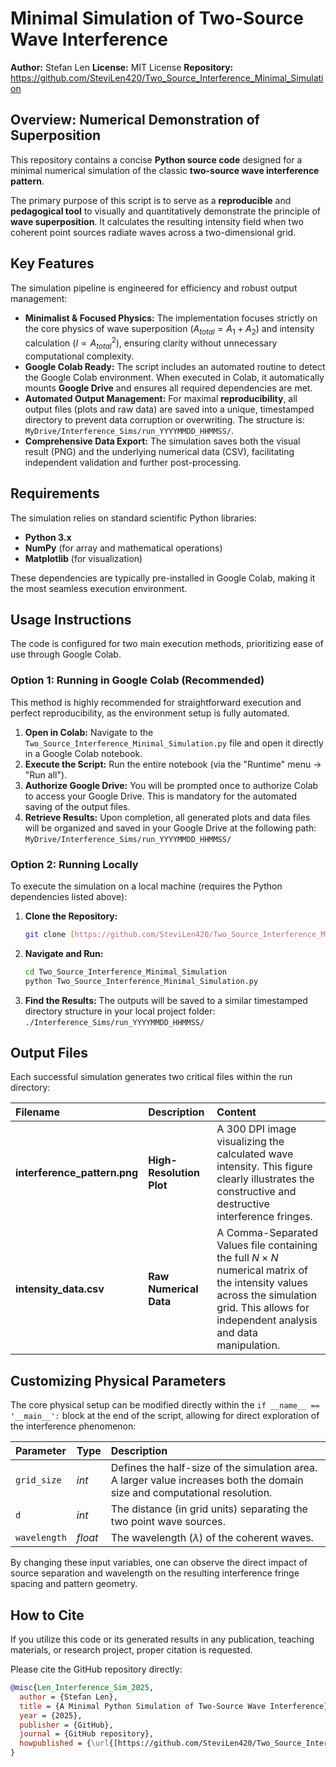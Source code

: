 # Minimal Simulation of Two-Source Wave Interference

**Author:** Stefan Len
**License:** MIT License
**Repository:** https://github.com/SteviLen420/Two_Source_Interference_Minimal_Simulation

## Overview: Numerical Demonstration of Superposition

This repository contains a concise **Python source code** designed for a minimal numerical simulation of the classic **two-source wave interference pattern**.

The primary purpose of this script is to serve as a **reproducible** and **pedagogical tool** to visually and quantitatively demonstrate the principle of **wave superposition**. It calculates the resulting intensity field when two coherent point sources radiate waves across a two-dimensional grid.

## Key Features

The simulation pipeline is engineered for efficiency and robust output management:

* **Minimalist & Focused Physics:** The implementation focuses strictly on the core physics of wave superposition ($A_{total} = A_1 + A_2$) and intensity calculation ($I \propto A_{total}^2$), ensuring clarity without unnecessary computational complexity.
* **Google Colab Ready:** The script includes an automated routine to detect the Google Colab environment. When executed in Colab, it automatically mounts **Google Drive** and ensures all required dependencies are met.
* **Automated Output Management:** For maximal **reproducibility**, all output files (plots and raw data) are saved into a unique, timestamped directory to prevent data corruption or overwriting. The structure is: `MyDrive/Interference_Sims/run_YYYYMMDD_HHMMSS/`.
* **Comprehensive Data Export:** The simulation saves both the visual result (PNG) and the underlying numerical data (CSV), facilitating independent validation and further post-processing.

## Requirements

The simulation relies on standard scientific Python libraries:

* **Python 3.x**
* **NumPy** (for array and mathematical operations)
* **Matplotlib** (for visualization)

These dependencies are typically pre-installed in Google Colab, making it the most seamless execution environment.

## Usage Instructions

The code is configured for two main execution methods, prioritizing ease of use through Google Colab.

### **Option 1: Running in Google Colab (Recommended)**

This method is highly recommended for straightforward execution and perfect reproducibility, as the environment setup is fully automated.

1.  **Open in Colab:** Navigate to the `Two_Source_Interference_Minimal_Simulation.py` file and open it directly in a Google Colab notebook.
2.  **Execute the Script:** Run the entire notebook (via the "Runtime" menu $\to$ "Run all").
3.  **Authorize Google Drive:** You will be prompted once to authorize Colab to access your Google Drive. This is mandatory for the automated saving of the output files.
4.  **Retrieve Results:** Upon completion, all generated plots and data files will be organized and saved in your Google Drive at the following path:
    `MyDrive/Interference_Sims/run_YYYYMMDD_HHMMSS/`

### **Option 2: Running Locally**

To execute the simulation on a local machine (requires the Python dependencies listed above):

1.  **Clone the Repository:**
    ```bash
    git clone [https://github.com/SteviLen420/Two_Source_Interference_Minimal_Simulation.git](https://github.com/SteviLen420/Two_Source_Interference_Minimal_Simulation.git)
    ```
2.  **Navigate and Run:**
    ```bash
    cd Two_Source_Interference_Minimal_Simulation
    python Two_Source_Interference_Minimal_Simulation.py
    ```
3.  **Find the Results:** The outputs will be saved to a similar timestamped directory structure in your local project folder: `./Interference_Sims/run_YYYYMMDD_HHMMSS/`

## Output Files

Each successful simulation generates two critical files within the run directory:

| Filename | Description | Content |
| :--- | :--- | :--- |
| **interference\_pattern.png** | **High-Resolution Plot** | A $300 \text{ DPI}$ image visualizing the calculated wave intensity. This figure clearly illustrates the constructive and destructive interference fringes. |
| **intensity\_data.csv** | **Raw Numerical Data** | A Comma-Separated Values file containing the full $N \times N$ numerical matrix of the intensity values across the simulation grid. This allows for independent analysis and data manipulation. |

## Customizing Physical Parameters

The core physical setup can be modified directly within the `if __name__ == '__main__':` block at the end of the script, allowing for direct exploration of the interference phenomenon:

| Parameter | Type | Description |
| :--- | :--- | :--- |
| `grid_size` | *int* | Defines the half-size of the simulation area. A larger value increases both the domain size and computational resolution. |
| `d` | *int* | The distance (in grid units) separating the two point wave sources. |
| `wavelength` | *float* | The wavelength ($\lambda$) of the coherent waves. |

By changing these input variables, one can observe the direct impact of source separation and wavelength on the resulting interference fringe spacing and pattern geometry.

## How to Cite

If you utilize this code or its generated results in any publication, teaching materials, or research project, proper citation is requested.

Please cite the GitHub repository directly:

```bibtex
@misc{Len_Interference_Sim_2025,
  author = {Stefan Len},
  title = {A Minimal Python Simulation of Two-Source Wave Interference},
  year = {2025},
  publisher = {GitHub},
  journal = {GitHub repository},
  howpublished = {\url{[https://github.com/SteviLen420/Two_Source_Interference_Minimal_Simulation](https://github.com/SteviLen420/Two_Source_Interference_Minimal_Simulation)}}
}
